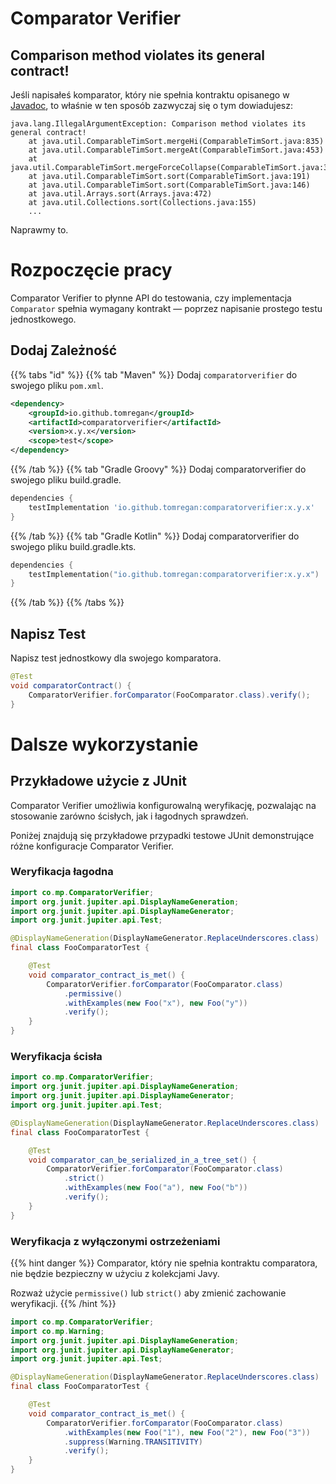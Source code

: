 # Comparator Verifier

## Comparison method violates its general contract!

Jeśli napisałeś komparator, który nie spełnia kontraktu opisanego w
[Javadoc](https://docs.oracle.com/javase/8/docs/api/java/util/Comparator.html),
to właśnie w ten sposób zazwyczaj się o tym dowiadujesz:

```terminal
java.lang.IllegalArgumentException: Comparison method violates its general contract!
    at java.util.ComparableTimSort.mergeHi(ComparableTimSort.java:835)
    at java.util.ComparableTimSort.mergeAt(ComparableTimSort.java:453)
    at java.util.ComparableTimSort.mergeForceCollapse(ComparableTimSort.java:392)
    at java.util.ComparableTimSort.sort(ComparableTimSort.java:191)
    at java.util.ComparableTimSort.sort(ComparableTimSort.java:146)
    at java.util.Arrays.sort(Arrays.java:472)
    at java.util.Collections.sort(Collections.java:155)
    ...
```

Naprawmy to.

# Rozpoczęcie pracy

Comparator Verifier to płynne API do testowania, czy implementacja `Comparator`
spełnia wymagany kontrakt — poprzez napisanie prostego testu jednostkowego.


## Dodaj Zależność

{{% tabs "id" %}}
{{% tab "Maven" %}}
Dodaj `comparatorverifier` do swojego pliku `pom.xml`.

``` xml
<dependency>
    <groupId>io.github.tomregan</groupId>
    <artifactId>comparatorverifier</artifactId>
    <version>x.y.x</version>
    <scope>test</scope>
</dependency>
```
{{% /tab %}}
{{% tab "Gradle Groovy" %}}
Dodaj comparatorverifier do swojego pliku build.gradle.

```gradle
dependencies {
    testImplementation 'io.github.tomregan:comparatorverifier:x.y.x'
}
```
{{% /tab %}}
{{% tab "Gradle Kotlin" %}}
Dodaj comparatorverifier do swojego pliku build.gradle.kts.

```kotlin
dependencies {
    testImplementation("io.github.tomregan:comparatorverifier:x.y.x")
}
``` 
{{% /tab %}}
{{% /tabs %}}

## Napisz Test

Napisz test jednostkowy dla swojego komparatora.

``` java
@Test
void comparatorContract() {
    ComparatorVerifier.forComparator(FooComparator.class).verify();
}
```

# Dalsze wykorzystanie

## Przykładowe użycie z JUnit

Comparator Verifier umożliwia konfigurowalną weryfikację, pozwalając na
stosowanie zarówno ścisłych, jak i łagodnych sprawdzeń.

Poniżej znajdują się przykładowe przypadki testowe JUnit demonstrujące
różne konfiguracje Comparator Verifier.

### Weryfikacja łagodna

``` java
import co.mp.ComparatorVerifier;
import org.junit.jupiter.api.DisplayNameGeneration;
import org.junit.jupiter.api.DisplayNameGenerator;
import org.junit.jupiter.api.Test;

@DisplayNameGeneration(DisplayNameGenerator.ReplaceUnderscores.class)
final class FooComparatorTest {

    @Test
    void comparator_contract_is_met() {
        ComparatorVerifier.forComparator(FooComparator.class)
            .permissive()
            .withExamples(new Foo("x"), new Foo("y"))
            .verify();
    }
}
```

### Weryfikacja ścisła

``` java
import co.mp.ComparatorVerifier;
import org.junit.jupiter.api.DisplayNameGeneration;
import org.junit.jupiter.api.DisplayNameGenerator;
import org.junit.jupiter.api.Test;

@DisplayNameGeneration(DisplayNameGenerator.ReplaceUnderscores.class)
final class FooComparatorTest {

    @Test
    void comparator_can_be_serialized_in_a_tree_set() {
        ComparatorVerifier.forComparator(FooComparator.class)
            .strict()
            .withExamples(new Foo("a"), new Foo("b"))
            .verify();
    }
}
```

### Weryfikacja z wyłączonymi ostrzeżeniami

{{% hint danger %}} Comparator, który nie spełnia kontraktu comparatora,
nie będzie bezpieczny w użyciu z kolekcjami Javy.

Rozważ użycie `permissive()` lub `strict()` aby zmienić zachowanie
weryfikacji. {{% /hint %}}

``` java
import co.mp.ComparatorVerifier;
import co.mp.Warning;
import org.junit.jupiter.api.DisplayNameGeneration;
import org.junit.jupiter.api.DisplayNameGenerator;
import org.junit.jupiter.api.Test;

@DisplayNameGeneration(DisplayNameGenerator.ReplaceUnderscores.class)
final class FooComparatorTest {

    @Test
    void comparator_contract_is_met() {
        ComparatorVerifier.forComparator(FooComparator.class)
            .withExamples(new Foo("1"), new Foo("2"), new Foo("3"))
            .suppress(Warning.TRANSITIVITY)
            .verify();
    }
}
```
